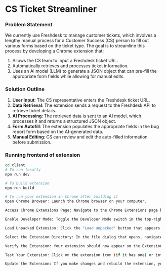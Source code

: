 # CS Ticket Streamliner

### **Problem Statement**

We currently use Freshdesk to manage customer tickets, which involves a lengthy manual process for a Customer Success (CS) person to fill out various forms based on the ticket type. The goal is to streamline this process by developing a Chrome extension that:

1. Allows the CS team to input a Freshdesk ticket URL.
2. Automatically retrieves and processes ticket information.
3. Uses an AI model (LLM) to generate a JSON object that can pre-fill the appropriate form fields while allowing for manual edits.

### **Solution Outline**

1. **User Input**: The CS representative enters the Freshdesk ticket URL.
2. **Data Retrieval**: The extension sends a request to the Freshdesk API to retrieve ticket details.
3. **AI Processing**: The retrieved data is sent to an AI model, which processes it and returns a structured JSON object.
4. **Form Autofill**: The extension populates the appropriate fields in the bug report form based on the AI-generated data.
5. **Manual Editing**: CS can review and edit the auto-filled information before submission.

### Running frontend of extension

```bash
cd client
# To run locally
npm run dev

# To build extension
npm run build

# To run your extension in Chrome after building it
Open Chrome Browser: Launch the Chrome browser on your computer.

Access Chrome Extensions Page: Navigate to the Chrome Extensions page by typing chrome://extensions/ into the address bar and pressing Enter.

Enable Developer Mode: Toggle the Developer Mode switch in the top-right corner of the Extensions page to turn it on.

Load Unpacked Extension: Click the "Load unpacked" button that appears after enabling Developer Mode.

Select the Extension Directory: In the file dialog that opens, navigate to the directory where your built extension files are located (for example, dist or build). Select this directory and click "Select Folder" (or "Open" on some systems).

Verify the Extension: Your extension should now appear on the Extensions page. Verify that it is listed and check if there are any errors or warnings that need to be addressed.

Test Your Extension: Click on the extension icon (if it has one) or interact with it as needed to ensure it is functioning as expected.

Update the Extension: If you make changes and rebuild the extension, you can click the "Reload" button on the Extensions page to load the latest version.
```
